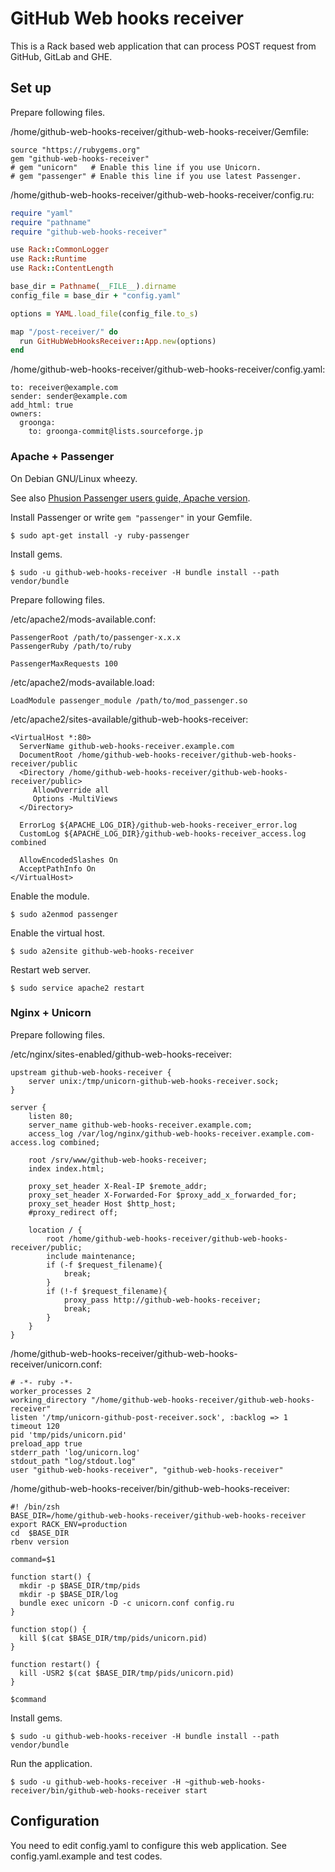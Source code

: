 # GitHub Web hooks receiver

This is a Rack based web application that can process POST request from GitHub, GitLab and GHE.

## Set up

Prepare following files.

/home/github-web-hooks-receiver/github-web-hooks-receiver/Gemfile:
```
source "https://rubygems.org"
gem "github-web-hooks-receiver"
# gem "unicorn"   # Enable this line if you use Unicorn.
# gem "passenger" # Enable this line if you use latest Passenger.
```

/home/github-web-hooks-receiver/github-web-hooks-receiver/config.ru:
```ruby
require "yaml"
require "pathname"
require "github-web-hooks-receiver"

use Rack::CommonLogger
use Rack::Runtime
use Rack::ContentLength

base_dir = Pathname(__FILE__).dirname
config_file = base_dir + "config.yaml"

options = YAML.load_file(config_file.to_s)

map "/post-receiver/" do
  run GitHubWebHooksReceiver::App.new(options)
end
```

/home/github-web-hooks-receiver/github-web-hooks-receiver/config.yaml:
```
to: receiver@example.com
sender: sender@example.com
add_html: true
owners:
  groonga:
    to: groonga-commit@lists.sourceforge.jp
```

### Apache + Passenger

On Debian GNU/Linux wheezy.

See also [Phusion Passenger users guide, Apache version](https://www.phusionpassenger.com/documentation/Users%20guide%20Apache.html).

Install Passenger or write `gem "passenger"` in your Gemfile.

```
$ sudo apt-get install -y ruby-passenger
```

Install gems.

```
$ sudo -u github-web-hooks-receiver -H bundle install --path vendor/bundle
```

Prepare following files.

/etc/apache2/mods-available.conf:
```
PassengerRoot /path/to/passenger-x.x.x
PassengerRuby /path/to/ruby

PassengerMaxRequests 100
```

/etc/apache2/mods-available.load:
```
LoadModule passenger_module /path/to/mod_passenger.so
```

/etc/apache2/sites-available/github-web-hooks-receiver:
```
<VirtualHost *:80>
  ServerName github-web-hooks-receiver.example.com
  DocumentRoot /home/github-web-hooks-receiver/github-web-hooks-receiver/public
  <Directory /home/github-web-hooks-receiver/github-web-hooks-receiver/public>
     AllowOverride all
     Options -MultiViews
  </Directory>

  ErrorLog ${APACHE_LOG_DIR}/github-web-hooks-receiver_error.log
  CustomLog ${APACHE_LOG_DIR}/github-web-hooks-receiver_access.log combined

  AllowEncodedSlashes On
  AcceptPathInfo On
</VirtualHost>
```

Enable the module.

```
$ sudo a2enmod passenger
```

Enable the virtual host.

```
$ sudo a2ensite github-web-hooks-receiver
```

Restart web server.

```
$ sudo service apache2 restart
```

### Nginx + Unicorn

Prepare following files.

/etc/nginx/sites-enabled/github-web-hooks-receiver:
```
upstream github-web-hooks-receiver {
    server unix:/tmp/unicorn-github-web-hooks-receiver.sock;
}

server {
    listen 80;
    server_name github-web-hooks-receiver.example.com;
    access_log /var/log/nginx/github-web-hooks-receiver.example.com-access.log combined;

    root /srv/www/github-web-hooks-receiver;
    index index.html;

    proxy_set_header X-Real-IP $remote_addr;
    proxy_set_header X-Forwarded-For $proxy_add_x_forwarded_for;
    proxy_set_header Host $http_host;
    #proxy_redirect off;

    location / {
        root /home/github-web-hooks-receiver/github-web-hooks-receiver/public;
        include maintenance;
        if (-f $request_filename){
            break;
        }
        if (!-f $request_filename){
            proxy_pass http://github-web-hooks-receiver;
            break;
        }
    }
}
```

/home/github-web-hooks-receiver/github-web-hooks-receiver/unicorn.conf:
```
# -*- ruby -*-
worker_processes 2
working_directory "/home/github-web-hooks-receiver/github-web-hooks-receiver"
listen '/tmp/unicorn-github-post-receiver.sock', :backlog => 1
timeout 120
pid 'tmp/pids/unicorn.pid'
preload_app true
stderr_path 'log/unicorn.log'
stdout_path "log/stdout.log"
user "github-web-hooks-receiver", "github-web-hooks-receiver"
```

/home/github-web-hooks-receiver/bin/github-web-hooks-receiver:
```
#! /bin/zsh
BASE_DIR=/home/github-web-hooks-receiver/github-web-hooks-receiver
export RACK_ENV=production
cd  $BASE_DIR
rbenv version

command=$1

function start() {
  mkdir -p $BASE_DIR/tmp/pids
  mkdir -p $BASE_DIR/log
  bundle exec unicorn -D -c unicorn.conf config.ru
}

function stop() {
  kill $(cat $BASE_DIR/tmp/pids/unicorn.pid)
}

function restart() {
  kill -USR2 $(cat $BASE_DIR/tmp/pids/unicorn.pid)
}

$command
```

Install gems.

```
$ sudo -u github-web-hooks-receiver -H bundle install --path vendor/bundle
```

Run the application.

```
$ sudo -u github-web-hooks-receiver -H ~github-web-hooks-receiver/bin/github-web-hooks-receiver start
```

## Configuration

You need to edit config.yaml to configure this web application.
See config.yaml.example and test codes.

